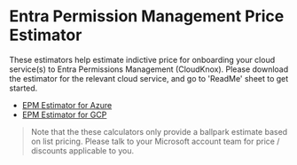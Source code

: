 # Entra Permission Management Price Estimator

These estimators help estimate indictive price for onboarding your cloud service(s) to Entra Permissions Management (CloudKnox). Please download the estimator for the relevant cloud service, and go to 'ReadMe' sheet to get started.

- [EPM Estimator for Azure](https://github.com/microsoft/EPMPriceEstimator/raw/main/CloudKnox%20Pricing%20Estimator%20for%20Azure.xlsx)
- [EPM Estimator for GCP](https://github.com/microsoft/EPMPriceEstimator/raw/main/CloudKnox%20Pricing%20Estimator%20for%20GCP.xlsx)

<blockquote>
    <p>Note that the these calculators only provide a ballpark estimate based on list pricing. Please talk to your Microsoft account team for price / discounts applicable to you.</p>
</blockquote>
